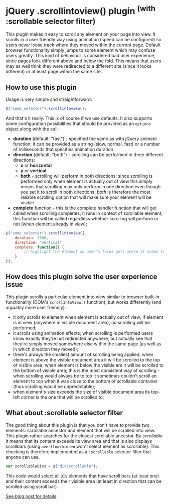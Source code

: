 jQuery .scrollintoview() plugin <sup>(with :scrollable selector filter)</sup>
==
This plugin makes it easy to scroll any element on your page into view. It scrolls in a user friendly way using animation (speed can be configured) so users never loose track where they moved within the current page. Default browser functionality simply jumps to some element which may confuse users greatly. This kind of behaviour is considered bad user experience, since pages look different above and below the fold. This means that users may as well think they were redirected to a different site (since it looks different) or at least page within the same site.

How to use this plugin
--
Usage is very simple and straightforward:

```javascript
$("some_selector").scrollintoview();
```

And that's it really. This is of course if we use defaults. It also supports some configuration possibilities that should be provided as an `options` object along with the call:

* **duration** (default: "fast") - specified the same as with jQuery animate function; it can be provided as a string (slow, normal, fast) or a number of milliseconds that specifies animation duration
* **direction** (default: "both") - scrolling can be performed in three different directions:
    * **x** or **horizontal**
    * **y** or **vertical**
    * **both** - scrolling will perform in both directions; since scrolling is performed only when element is actually out of view this simply means that scrolling may only perform in one direction even though you set it to scroll in both directions; *both* is therefore the most reliable scrolling option that will make sure your element will be visible
* **complete** function - this is the complete handler function that will get called when scrolling completes; it runs in context of scrollable element; this function will be called regardless whether scrolling will perform or not (when element already in view);

```javascript
$("some_selector").scrollintoview({
    duration: 2500,
    direction: "vertical",
    complete: function() {
        // highlight the element so user's focus gets where it needs to be
    }
});
```

How does this plugin solve the user experience issue
--
This plugin scrolls a particular element into view similar to browser built-in functionality (DOM's `scrollIntoView()` function), but works differently (and arguably more user friendly):

* it only scrolls to element when element is actually out of view; if element is in view (anywhere in visible document area), no scrolling will be performed;
* it scrolls using animation effects; when scrolling is performed users know exactly they're not redirected anywhere, but actually see that they're simply moved somewhere else within the same page (as well as in which direction they moved);
* there's always the smallest amount of scrolling being applied; when element is above the visible document area it will be scrolled to the top of visible area; when element is below the visible are it will be scrolled to the bottom of visible area; this is the most consistent way of scrolling - when scrolling would always be to top it sometimes couldn't scroll an element to top when it was close to the bottom of scrollable container (thus scrolling would be unpredictable);
* when element's size exceeds the size of visible document area its top-left corner is the one that will be scrolled to;

What about :scrollable selector filter
--
The good thing about this plugin is that you don't have to provide two elements: scrollable ancestor and element that will be scrolled into view. This plugin rather searches for the closest scrollable ancestor. By *scrollable* it means that its content exceeds its view area and that is also displays scrollbars (using `overflow:hidden` won't select element as scrollable). This checking is therefore implemented as a `:scrollable` selector filter that anyone can use.

```javascript
var scrollableDivs = $("div:scrollable");
```

This code would select all `DIV` elements that have scroll bars (at least one) and their content exceeds their visible area (at least in direction that can be scrolled using scroll bar).

[See blog post for details](http://erraticdev.blogspot.com/2011/02/jquery-scroll-into-view-plugin-with.html).